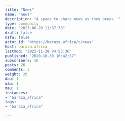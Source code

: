 ```yaml
---
title: "News" 
name: "news"
description: "A space to share news as they break. "
type: community
date: "2023-06-20 11:37:38"
draft: false
nsfw: false
actor_id: "https://baraza.africa/c/news"
host: baraza.africa
lastmod: "2021-11-28 04:53:36"
published: "2020-10-30 16:42:57"
subscribers: 16
posts: 26
comments: 3
weight: 26
dau: 1
wau: 1
mau: 1
instances:
- "baraza_africa"
tags: 
- "baraza_africa"

---
```

